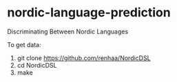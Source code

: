 # nordic-language-prediction
Discriminating Between Nordic Languages

To get data:
1. git clone https://github.com/renhaa/NordicDSL
2. cd NordicDSL
3. make
